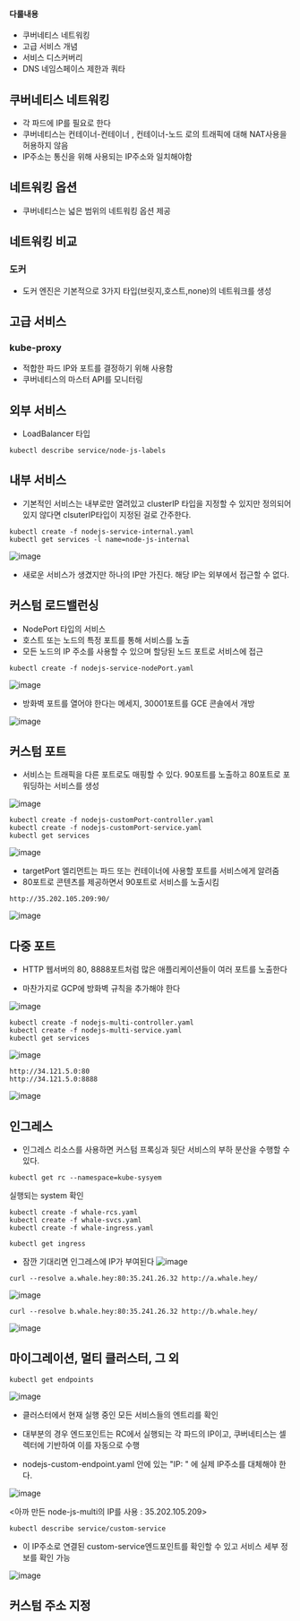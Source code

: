#### 다룰내용
- 쿠버네티스 네트워킹
- 고급 서비스 개념
- 서비스 디스커버리
- DNS
네임스페이스 제한과 쿼타

## 쿠버네티스 네트워킹
- 각 파드에 IP를 필요로 한다
- 쿠버네티스는 컨테이너-컨테이너 , 컨테이너-노드 로의 트래픽에 대해 NAT사용을 허용하지 않음
- IP주소는 통신을 위해 사용되는 IP주소와 일치해야함

## 네트워킹 옵션
- 쿠버네티스는 넓은 범위의 네트워킹 옵션 제공
 
## 네트워킹 비교

### 도커
- 도커 엔진은 기본적으로 3가지 타입(브릿지,호스트,none)의 네트워크를 생성

## 고급 서비스

### kube-proxy
- 적합한 파드 IP와 포트를 결정하기 위해 사용함
- 쿠버네티스의 마스터 API를 모니터링
 
 
 ## 외부 서비스
 
 - LoadBalancer 타입


 ```
 kubectl describe service/node-js-labels
 ```
 
 ## 내부 서비스
 
 - 기본적인 서비스는 내부로만 열려있고 clusterIP 타입을 지정할 수 있지만 정의되어 있지 않다면 clsuterIP타입이 지정된 걸로 간주한다.

```
kubectl create -f nodejs-service-internal.yaml
kubectl get services -l name=node-js-internal
```

![image](https://user-images.githubusercontent.com/81672260/146883144-652f7c6e-dbe8-46d3-8477-cf3ec03076c4.png)

- 새로운 서비스가 생겼지만 하나의 IP만 가진다. 해당 IP는 외부에서 접근할 수 없다.

## 커스텀 로드밸런싱
- NodePort 타입의 서비스
- 호스트 또는 노드의 특정 포트를 통해 서비스를 노출
- 모든 노드의 IP 주소를 사용할 수 있으며 할당된 노드 포트로 서비스에 접근

```
kubectl create -f nodejs-service-nodePort.yaml
```

![image](https://user-images.githubusercontent.com/81672260/146891131-dcd824cb-e6f7-42fe-a881-d4d858fbeb30.png)
- 방화벽 포트를 열어야 한다는 메세지, 30001포트를 GCE 콘솔에서 개방

![image](https://user-images.githubusercontent.com/81672260/146893215-a6c10093-61bc-444b-bc76-8db0f372fc47.png)

## 커스텀 포트

- 서비스는 트래픽을 다른 포트로도 매핑할 수 있다. 90포트를 노출하고 80포트로 포워딩하는 서비스를 생성

![image](https://user-images.githubusercontent.com/81672260/147014188-4a9f4407-4929-4984-8bc3-217a202386c1.png)

```
kubectl create -f nodejs-customPort-controller.yaml
kubectl create -f nodejs-customPort-service.yaml
kubectl get services
```

![image](https://user-images.githubusercontent.com/81672260/147014277-b5dc705b-6855-4ffd-912e-224bad8e3c06.png)

- targetPort 엘리먼트는 파드 또는 컨테이너에 사용할 포트를 서비스에게 알려줌
- 80포트로 콘텐츠를 제공하면서 90포트로 서비스를 노출시킴


```
http://35.202.105.209:90/ 
```

![image](https://user-images.githubusercontent.com/81672260/147014653-4032df35-aa6b-4cc7-ad14-22945d8a9bf7.png)


## 다중 포트
- HTTP 웹서버의 80, 8888포트처럼 많은 애플리케이션들이 여러 포트를 노출한다

- 마찬가지로 GCP에 방화벽 규칙을 추가해야 한다

![image](https://user-images.githubusercontent.com/81672260/147015302-03c74a22-dbbd-4a86-bb7d-d9b07dd284d0.png)

```
kubectl create -f nodejs-multi-controller.yaml
kubectl create -f nodejs-multi-service.yaml
kubectl get services
```
![image](https://user-images.githubusercontent.com/81672260/147015389-b867f651-b053-41e5-974a-8baa7c7540da.png)

```
http://34.121.5.0:80
http://34.121.5.0:8888
```

![image](https://user-images.githubusercontent.com/81672260/147015537-d8430cf6-0882-4b9f-a567-8c6ea5c7f804.png)


## 인그레스

- 인그레스 리소스를 사용하면 커스텀 프록싱과 뒷단 서비스의 부하 분산을 수행할 수 있다.


```
kubectl get rc --namespace=kube-sysyem
```
실행되는 system 확인

```
kubectl create -f whale-rcs.yaml
kubectl create -f whale-svcs.yaml
kubectl create -f whale-ingress.yaml
```

```
kubectl get ingress
```
- 잠깐 기대리면 인그레스에 IP가 부여된다
![image](https://user-images.githubusercontent.com/81672260/147016782-7a729ef3-19ca-4ccb-b575-fddb661d5732.png)

```
curl --resolve a.whale.hey:80:35.241.26.32 http://a.whale.hey/
```



![image](https://user-images.githubusercontent.com/81672260/147016970-0acdad79-2db5-43da-9b4f-b511df526561.png)

<Whalesay A>
 
 ```
 curl --resolve b.whale.hey:80:35.241.26.32 http://b.whale.hey/
 ```
 
 ![image](https://user-images.githubusercontent.com/81672260/147017051-887cd0f0-e372-41d0-8d21-ccc14f558435.png)
<Whalesay >

 ## 마이그레이션, 멀티 클러스터, 그 외
 
 ```
 kubectl get endpoints
 ```
 
 ![image](https://user-images.githubusercontent.com/81672260/147019168-451553fb-5e3e-4a36-aefd-0cd5a09ce3b3.png)

 - 클러스터에서 현재 실행 중인 모든 서비스들의 엔트리를 확인
 - 대부분의 경우 엔드포인트는 RC에서 실행되는 각 파드의 IP이고, 쿠버네티스는 셀렉터에 기반하여 이를 자동으로 수행
 
 - nodejs-custom-endpoint.yaml 안에 있는 "IP: " 에 실제 IP주소를 대체해야 한다. 
 
 ![image](https://user-images.githubusercontent.com/81672260/147019290-e74cb625-543e-48d2-92f7-0d28489e8aa7.png)
 
 <아까 만든 node-js-multi의 IP를 사용 : 35.202.105.209>
  
  ```
  kubectl describe service/custom-service
  ```
  
  - 이 IP주소로 연결된 custom-service엔드포인트를 확인할 수 있고 서비스 세부 정보를 확인 가능
  
  ![image](https://user-images.githubusercontent.com/81672260/147019627-a3a2df63-16e5-4d60-adeb-a2bc416416a7.png)

  ## 커스텀 주소 지정
  
